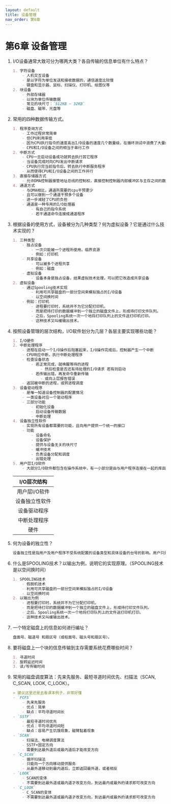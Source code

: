 ```yaml
---
layout: default
title: 设备管理
nav_order: 第6章
---
```


# 第6章 设备管理


1. I/O设备通常大致可分为哪两大类？各自传输的信息单位有什么特点？ 

    ```markdown
    1. 字符设备
        - 人机交互设备
        - 是以字符为单位发送和接收数据的，通信速度比较慢
        - 键盘和显示器、鼠标、扫描仪、打印机、绘图仪等
    2. 块设备
        - 外部存储器
        - 以块为单位传输数据
        - 常见的块尺寸：`512KB ~ 32KB`
        - 磁盘、磁带、光盘等
    ```

2. 常用的四种数据传输方式。

    ```markdown
    1. 程序查询方式
        - 工作过程非常简单
        - 但CPU利用率低
        - 因为CPU执行指令的速度高出I/O设备的速度几个数量级，在循环测试中浪费了大量的CPU处理时间
        - CPU和I/O设备之间的相当于串行工作
    2. 中断方式
        - CPU一旦启动设备成功就转去执行其它程序
        - 当设备完成时向CPU发出中断请求
        - CPU执行完当前指令后，转去执行中断服务程序
        - 从而使得CPU和I/O设备之间的工作并行
    3. 直接存储器方式
        - 允许DMA控制器接管地址总线的控制权，直接控制控制器内部缓冲区与主存之间的数据交换
    4. 通道方式
        - 与DMA相比，通道所需要的cpu干预更少
        - 且可以做到一个通道干预多个设备
        - 进一步减轻了CPU的负担
        - 通道是一种专用的I/O处理器
            - 有自己的指令系统
            - 若干通道命令连接成通道程序
    ```

3. 根据设备的使用方式，设备被分为几种类型？何为虚拟设备？它是通过什么技术实现的？

    ```markdown
    1. 三种类型
        - 独占设备
            - 一次只能被一个进程所使用，临界资源
            - 例如：打印机
        - 共享设备
            - 可以被多个进程共享
            - 例如：磁盘
        - 虚拟设备
            - 设备本身是独占设备，结果虚拟技术处理，可以把它改造成共享设备
    2. 虚拟设备
        - 通过Spooling技术实现
            - 利用可共享磁盘的一部分空间来模拟独占的I/O设备
            - 以空间换时间
        - 例如：打印机
            - 进程要打印时，系统并不为它分配打印机，
            - 而是把待打印的数据缓冲到一个独立的磁盘文件上，形成待打印文件队列。
            - 之后，Spooling系统一次一个地将打印队列上的文件送打印机打印。
            - 这种技术又叫缓输出技术。

    ```

4. 按照设备管理的层次结构，I/O软件划分为几层？各层主要实现哪些功能？ 

    ```markdown
    1. I/O硬件
    2. 中断处理程序
        - 进程在启动一个I/O操作后阻塞起来，I/O操作完成后，控制器产生一个中断
        - CPU响应中断，执行中断处理程序
        - 检查设备状态
            - 若正常完成，就唤醒等待的进程
                - 然后检查是否还有待处理的I/O请求 若有则启动
            - 若传输出错，再发命令重新传输
                - 或向上层报告错误  
        - 返回被中断的进程，或转进程调度
    3. 设备驱动程序
        - 是唯一知道设备控制器的配置情况
        - 一类设备对应一个驱动程序
        - 三部分功能
            - 初始化设备
            - 启动设备传输数据
            - 中断处理
    4. 设备独立性软件
        - 实现所有设备都需要的功能，且向用户提供一个统一的接口
        - 功能
            - 设备命名
            - 设备保护
            - 提供与设备无关的块尺寸
            - 缓冲技术
            - 负责设备分配和调度
            - 出错处理
    5. 用户层I/O软件
        - 大部分I/O软件都包含在操作系统中，有一小部分是由与用户程序连接在一起的库函数构成的。这些函数通常只是将系统调用所需要的参数放在合适的位置，由系统调用实现真正的操作。
    ```

    | I/O层次结构 | 
    | :---: |
    | 用户层I/O软件 |
    | 设备独立性软件 |
    | 设备驱动程序 |
    | 中断处理程序 |
    | 硬件 |

5. 何为设备的独立性？

    ```markdown
    设备独立性是指用户及用户程序不受系统配置的设备类型和具体设备的台号的影响。用户只是使用逻辑设备，具体的映射由操作系统完成。
    ```

6. 什么是SPOOLING技术？以输出为例，说明它的实现原理。（SPOOLING技术是以空间换时间）

    ```markdown
    1. SPOOLING技术
        - 假脱机技术
        - 利用可共享磁盘的一部分空间来模拟独占的I/O设备
        - 以空间换时间
    2. 以输出为例
        - 进程要打印时，系统并不为它分配打印机，
        - 而是把待打印的数据缓冲到一个独立的磁盘文件上，形成待打印文件队列。
        - 之后，Spooling系统一次一个地将打印队列上的文件送打印机打印。
        - 这种技术又叫缓输出技术。
    ```


7. 一个特定磁盘上的信息如何进行编址？

    ```markdown
    盘面号、磁道号 和扇区号（或柱面号、磁头号和扇区号）。
    ```

8. 要将磁盘上一个块的信息传输到主存需要系统花费哪些时间？

    ```markdown
    1. 寻道时间
    2. 旋转延迟时间
    3. 读/写传输时间
    ```

9. 常用的磁盘调度算法：先来先服务、最短寻道时间优先、扫描法（SCAN, C_SCAN, LOOK, C_LOOK）。

    ```markdown
    > 建议这里还是去看课本例子，非常好懂
    - `FCFS`
        - 先来先服务
        - 优点：简单
        - 缺点：平均寻道时间长
    - `SSTF`
        - 最短寻道时间优先
        - 优点：平均寻道时间短
        - 缺点：容易产生饥饿现象，磁臂黏着现象
    - `SCAN`
        - 扫描法、电梯调度算法
        - SSTF+固定方向
        - 需要到达最外道后或最内道后才能改变方向
    - `C_SCAN`
        - 循环扫描法
        - 只能向一个方向移动提供服务
        - 从最外道移动到最内道后，立即返回最外道，或者相反
    - `LOOK`
        - SCAN的变体
        - 不需要到达最外道或最内道才改变方向，到达最内或最外的请求即可改变方向
    - `C_LOOK`
        - C_SCAN的变体
        - 不需要到达最外道或最内道才改变方向，到达最内或最外的请求即可改变方向
    ```